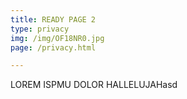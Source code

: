```yaml
---
title: READY PAGE 2
type: privacy
img: /img/OF18NR0.jpg
page: /privacy.html

---
```

LOREM ISPMU DOLOR HALLELUJAHasd
